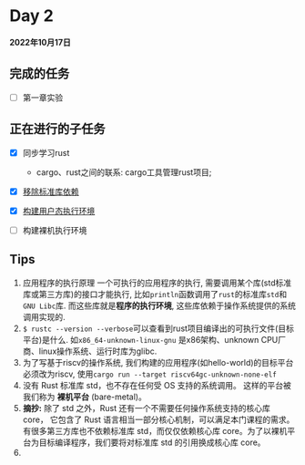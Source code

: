 # Day 2

**2022年10月17日**

## 完成的任务

- [ ] 第一章实验



## 正在进行的子任务

- [x] 同步学习rust
  - cargo、rust之间的联系: cargo工具管理rust项目;

- [x] [移除标准库依赖](https://learningos.github.io/rust-based-os-comp2022/chapter1/2remove-std.html#)

- [x] [构建用户态执行环境](https://learningos.github.io/rust-based-os-comp2022/chapter1/3mini-rt-usrland.html#)

- [ ] 构建裸机执行环境

## Tips

1. 应用程序的执行原理
   一个可执行的应用程序的执行, 需要调用某个库(std标准库或第三方库)的接口才能执行, 比如`println`函数调用了`rust`的标准库`std`和`GNU Libc`库. 而这些库就是**程序的执行环境**, 这些库依赖于操作系统提供的系统调用实现的.
2. `$ rustc --version --verbose`可以查看到rust项目编译出的可执行文件(目标平台)是什么. 如`x86_64-unknown-linux-gnu` 是x86架构、unknown CPU厂商、linux操作系统、运行时库为glibc.
3. 为了写基于riscv的操作系统, 我们构建的应用程序(如hello-world)的目标平台必须改为riscv, 使用`cargo run --target riscv64gc-unknown-none-elf`
4. 没有 Rust 标准库 std，也不存在任何受 OS 支持的系统调用。 这样的平台被我们称为 **裸机平台** (bare-metal)。
5. **摘抄:** 除了 std 之外，Rust 还有一个不需要任何操作系统支持的核心库 core， 它包含了 Rust 语言相当一部分核心机制，可以满足本门课程的需求。 有很多第三方库也不依赖标准库 std，而仅仅依赖核心库 core。为了以裸机平台为目标编译程序，我们要将对标准库 std 的引用换成核心库 core。
6. 
